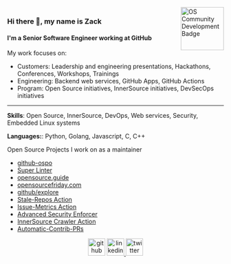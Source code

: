 <img src='https://github.com/zkoppert/zkoppert/blob/master/Rabb%20School%20of%20Continuing%20Studies%20-%20Brandeis%20University%20-%20Open%20Source%20Community%20Development%20-%202020-09-15.png?raw=true' alt='OS Community Development Badge' height='100' align="right">

### Hi there 👋, my name is Zack
#### I'm a Senior Software Engineer working at GitHub
My work focuses on:
- Customers: Leadership and engineering presentations, Hackathons, Conferences, Workshops, Trainings
- Engineering: Backend web services, GitHub Apps, GitHub Actions
- Program: Open Source initiatives, InnerSource initiatives, DevSecOps initiatives

---

**Skills**: Open Source, InnerSource, DevOps, Web services, Security, Embedded Linux systems

**Languages:**: Python, Golang, Javascript, C, C++

Open Source Projects I work on as a maintainer
- [github-ospo](https://github.com/github/github-ospo)
- [Super Linter](https://github.com/github/super-linter)
- [opensource.guide](https://github.com/github/opensource.guide)
- [opensourcefriday.com](https://github.com/github/opensourcefriday)
- [github/explore](https://github.com/github/explore)
- [Stale-Repos Action](https://github.com/github/stale-repos)
- [Issue-Metrics Action](https://github.com/github/issue-metrics)
- [Advanced Security Enforcer](https://github.com/zkoppert/advanced-security-enforcer)
- [InnerSource Crawler Action](https://github.com/zkoppert/innersource-crawler)
- [Automatic-Contrib-PRs](https://github.com/github/automatic-contrib-prs)

<div align="center">
  <a href="https://github.com/zkoppert"> <img src='https://cdn.jsdelivr.net/npm/simple-icons@3.0.1/icons/github.svg' alt='github' height='40' ></a>  
  <a href="https://www.linkedin.com/in/zack-koppert/"><img src='https://cdn.jsdelivr.net/npm/simple-icons@3.0.1/icons/linkedin.svg' alt='linkedin' height='40'> </a>  
  <a href="https://twitter.com/ZacheryK89"><img src='https://cdn.jsdelivr.net/npm/simple-icons@3.0.1/icons/twitter.svg' alt='twitter' height='40'></a>
</div>
